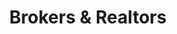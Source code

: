 ---
title: Brokers & Realtors
heroEnabled: true
heroImage: /images/brokers-and-realtors/hero.jpg
heroTitle: Cuba
heroCredit: MSGSSS
studioEnabled: true
studioTitle: The Studio.
studioText: Sharp Studio Visuals is a company made up of a team of professionals specialized in showing your properties with the highest quality standards. <a href="/brokers-and-realtors/about" class="decoration-1 underline underline-offset-4 md:underline-offset-8 hover:no-underline">We are a team of Architects and interior designers</a> dedicated to giving all their talent to transform your project into the best investment for your clients and prospective buyers.
studioLinkText: Want to meet? <a href="/brokers-and-realtors/contact" class="decoration-1 underline underline-offset-4 md:underline-offset-8 hover:no-underline">Contact us</a> and get a free quote, or drive to our offices in Aventura, FL, USA
studioSlider:
  - image: /images/brokers-and-realtors/studio-slider-1.jpg
    title: Casa Laguna Grande
    credit: GO Arquitectos
    type: image
  - image: /images/brokers-and-realtors/studio-slider-2.jpg
    title: Casa Laguna Grande
    credit: GO Arquitectos
    type: image
  - image: /images/brokers-and-realtors/studio-slider-3.jpg
    title: Princeton II
    credit: Portland US
    type: image
servicesEnabled: true
servicesTitle: Services.
servicesText: We excel by adjusting our tailor-made services to each of our clients' requirements by bringing your property ideals to reality. We do so by rendering <a href="/brokers-and-realtors/services" class="decoration-1 underline underline-offset-4 md:underline-offset-8 hover:no-underline">still images with fine lighting and textures, immersive animation and 360 visualization experiences, and 3D tours, and virtual stagings</a> to make sure your client and buyers are able to experience architecture.
servicesLinkText: <a href="https://wa.me/13054693227" target="_blank" rel="noopener noreferrer" class="decoration-1 underline underline-offset-4 md:underline-offset-8 hover:no-underline">Interested in knowing more about what we can do?</a>
servicesImage: /images/brokers-and-realtors/services.jpg
servicesImageCaption: Virrey Olaguer
servicesImageCredit: BOOSARQ
servicesSlider:
  - image: /images/brokers-and-realtors/services-slider-1.mp4
    title: Sens Palermo Green
    credit: ATV
    type: video
  - image: /images/brokers-and-realtors/services-slider-2.jpg
    title: Sens Palermo Green
    credit: ATV
    type: panoram
immersiveServicesEnabled: true
immersiveServicesText: There is even more! All of the services we offer are met with a high level of training from our team combined with the most cutting edge technologies which allow us to explore the realities of tomorrow with Virtual Reality solutions to introduce ourselves into the world of your listings.
immersiveServicesLinkText: <a href="/brokers-and-realtors/services/showcase#interactive-experiences" class="decoration-1 underline underline-offset-4 md:underline-offset-8 hover:no-underline">Want to see our interactive experiences</a>?
immersiveServicesImage: /images/brokers-and-realtors/services-360.jpg
immersiveServicesSlider:
  - image: /images/brokers-and-realtors/interactive-experiences-slider-1.jpg
    title: Conesa
    credit: Monoblock
    type: image
  - image: /images/brokers-and-realtors/interactive-experiences-slider-2.jpg
    title: Cuba
    credit: MSGSSS
    type: image
  - image: /images/brokers-and-realtors/interactive-experiences-slider-3.jpg
    title: Commodore
    credit: BOOSARQ
    type: image
workflowEnabled: true
workflowText: Are you interested in knowing the steps that allow us to take our clients from rough ideas to hyper-realistic images?
workflowLinkText: <a href="/brokers-and-realtors/workflow" class="decoration-1 underline underline-offset-4 md:underline-offset-8 hover:no-underline">See a detailed step by step of our workflow and ask us all the questions that occur to you</a>.
workflowImage: /images/brokers-and-realtors/workflow-image.jpg
workflowImageCaption: LIV Guatemala
workflowImageCredit: ATV
workflowSlider:
  - image: /images/brokers-and-realtors/workflow-slider-1.jpg
    title: LIV Plaza
    credit: ATV
    type: image
  - image: /images/brokers-and-realtors/workflow-slider-2.jpg
    title: LIV Plaza
    credit: ATV
    type: image
  - image: /images/brokers-and-realtors/workflow-slider-3.jpg
    title: LIV Plaza
    credit: ATV
    type: image
portfolioEnabled: true
portfolioText: In our Portfolio, you will see a reflection of our experience for over 10 years in the market, which is especially focused on the Real Estate industry.
portfolioLinkText: <a href="/brokers-and-realtors/portfolio" class="decoration-1 underline underline-offset-4 md:underline-offset-8 hover:no-underline">Take a tour to see our work</a>.
virtualStagingEnabled: true
virtualStagingImageOne: /images/brokers-and-realtors/virtual-staging-1.jpg
virtualStagingImageTwo: /images/brokers-and-realtors/virtual-staging-2.jpg
virtualStagingTitle: LIV Thames
virtualStagingCredit: ATV
faqsEnabled: true
mapEnabled: true
officesEnabled: true
contactEnabled: true
---